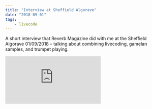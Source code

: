 ```yaml
---
title: "Interview at Sheffield Algorave"
date: "2018-09-01"
tags:
    - livecode
---
```


A short interview that Reverb Magazine did with me at the Sheffield Algorave 01/09/2018 – talking about combining livecoding, gamelan samples, and trumpet playing.

<iframe class="youtube-video" src="https://www.youtube.com/embed/wX51frpG0TY" title="YouTube video player" frameBorder="0" allow="accelerometer; autoplay; clipboard-write; encrypted-media; gyroscope; picture-in-picture; web-share" referrerpolicy="strict-origin-when-cross-origin" allowFullScreen></iframe>
